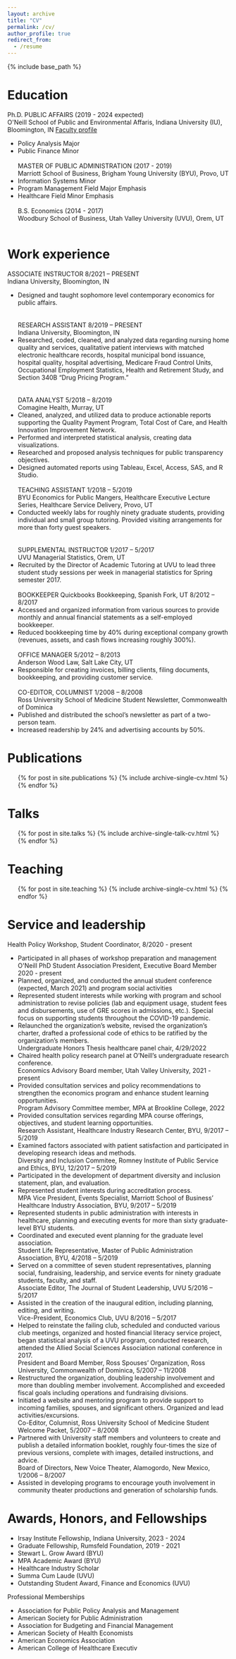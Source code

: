 ```yaml
---
layout: archive
title: "CV"
permalink: /cv/
author_profile: true
redirect_from:
  - /resume
---
```


{% include base_path %}

# Education
Ph.D. PUBLIC AFFAIRS (2019 - 2024 expected)  
O'Neill School of Public and Environmental Affaris, Indiana University (IU), Bloomington, IN
[Faculty profile](https://oneill.indiana.edu/faculty-research/directory/profiles/faculty/part-time/fisher-megdalynn-star.html)  
* Policy Analysis Major
* Public Finance Minor
<br/><br/>
MASTER OF PUBLIC ADMINISTRATION (2017 - 2019)  
Marriott School of Business, Brigham Young University (BYU), Provo, UT 
* Information Systems Minor
* Program Management Field Major Emphasis
* Healthcare Field Minor Emphasis
<br/><br/>
B.S. Economics (2014 - 2017)  
Woodbury School of Business, Utah Valley University (UVU), Orem, UT
<br/><br/>
# Work experience
ASSOCIATE INSTRUCTOR	8/2021 – PRESENT  
Indiana University, Bloomington, IN  
* Designed and taught sophomore level contemporary economics for public affairs.  
<br/><br/>
RESEARCH ASSISTANT	8/2019 – PRESENT  
Indiana University, Bloomington, IN  
* Researched, coded, cleaned, and analyzed data regarding nursing home quality and services, qualitative patient interviews with matched electronic healthcare records, hospital municipal bond issuance, hospital quality, hospital advertising, Medicare Fraud Control Units, Occupational Employment Statistics, Health and Retirement Study, and Section 340B “Drug Pricing Program.”  
<br/><br/>
DATA ANALYST	5/2018 – 8/2019  
Comagine Health, Murray, UT  
* Cleaned, analyzed, and utilized data to produce actionable reports supporting the Quality Payment Program, Total Cost of Care, and Health Innovation Improvement Network.  
* Performed and interpreted statistical analysis, creating data visualizations.
* Researched and proposed analysis techniques for public transparency objectives.
* Designed automated reports using Tableau, Excel, Access, SAS, and R Studio.
<br/><br/>
TEACHING ASSISTANT	1/2018 – 5/2019  
BYU Economics for Public Mangers, Healthcare Executive Lecture Series, Healthcare Service Delivery, Provo, UT  
* Conducted weekly labs for roughly ninety graduate students, providing individual and small group tutoring. Provided visiting arrangements for more than forty guest speakers.  
<br/><br/>
SUPPLEMENTAL INSTRUCTOR	1/2017 – 5/2017  
UVU Managerial Statistics, Orem, UT  
* Recruited by the Director of Academic Tutoring at UVU to lead three student study sessions per week in managerial statistics for Spring semester 2017. 
<br/><br/>
BOOKKEEPER 
Quickbooks Bookkeeping, Spanish Fork, UT	8/2012 – 8/2017  
* Accessed and organized information from various sources to provide monthly and annual financial statements as a self-employed bookkeeper.
* Reduced bookkeeping time by 40% during exceptional company growth (revenues, assets, and cash flows increasing roughly 300%).
<br/><br/>
OFFICE MANAGER	5/2012 – 8/2013  
Anderson Wood Law, Salt Lake City, UT  
* Responsible for creating invoices, billing clients, filing documents, bookkeeping, and providing customer service.
<br/><br/>
CO-EDITOR, COLUMNIST	1/2008 – 8/2008  
Ross University School of Medicine Student Newsletter, Commonwealth of Dominica	 
* Published and distributed the school’s newsletter as part of a two-person team.
* Increased readership by 24% and advertising accounts by 50%.

# Publications

  <ul>{% for post in site.publications %}
    {% include archive-single-cv.html %}
  {% endfor %}</ul>
  
# Talks

  <ul>{% for post in site.talks %}
    {% include archive-single-talk-cv.html %}
  {% endfor %}</ul>
  
# Teaching

  <ul>{% for post in site.teaching %}
    {% include archive-single-cv.html %}
  {% endfor %}</ul>
  
# Service and leadership

Health Policy Workshop, Student Coordinator, 8/2020 - present  
- Participated in all phases of workshop preparation and management  
O'Neill PhD Student Association President, Executive Board Member 2020 - present  
- Planned, organized, and conducted the annual student conference (expected, March 2021) and program social activities  
- Represented student interests while working with program and school administration to revise policies (lab and equipment usage, student fees and disbursements, use of GRE scores in admissions, etc.). Special focus on supporting students throughout the COVID-19 pandemic.  
- Relaunched the organization’s website, revised the organization’s charter, drafted a professional code of ethics to be ratified by the organization’s members.  
Undergraduate Honors Thesis healthcare panel chair, 4/29/2022  
- Chaired health policy research panel at O’Neill’s undergraduate research conference.  
Economics Advisory Board member, Utah Valley University, 2021 - present  
- Provided consultation services and policy recommendations to strengthen the economics program and enhance student learning opportunities.  
Program Advisory Committee member, MPA at Brookline College, 2022  
- Provided consultation services regarding MPA course offerings, objectives, and student learning opportunities.  
Research Assistant, Healthcare Industry Research Center, BYU,	9/2017 – 5/2019  
- Examined factors associated with patient satisfaction and participated in developing research ideas and methods.  
Diversity and Inclusion Commitee, Romney Institute of Public Service and Ethics, BYU,	12/2017 – 5/2019  
- Participated in the development of department diversity and inclusion statement, plan, and evaluation.  
- Represented student interests during accreditation process.  
MPA Vice President, Events Specialist, Marriott School of Business’ Healthcare Industry Association, BYU,	9/2017 – 5/2019  
- Represented students in public administration with interests in healthcare, planning and executing events for more than sixty graduate-level BYU students.  
- Coordinated and executed event planning for the graduate level association.  
Student Life Representative, Master of Public Administration Association, BYU, 4/2018 – 5/2019  
- Served on a committee of seven student representatives, planning social, fundraising, leadership, and service events for ninety graduate students, faculty, and staff.  
Associate Editor, The Journal of Student Leadership, UVU 5/2016 – 5/2017  
- Assisted in the creation of the inaugural edition, including planning, editing, and writing.  
Vice-President, Economics Club, UVU 8/2016 – 5/2017  
- Helped to reinstate the failing club, scheduled and conducted various club meetings, organized and hosted financial literacy service project, began statistical analysis of a UVU program, conducted research, attended the Allied Social Sciences Association national conference in 2017.  
President and Board Member, Ross Spouses’ Organization, Ross University, Commonwealth of Dominica, 5/2007 – 11/2008  
- Restructured the organization, doubling leadership involvement and more than doubling member involvement. Accomplished and exceeded fiscal goals including operations and fundraising divisions.  
- Initiated a website and mentoring program to provide support to incoming families, spouses, and significant others. Organized and lead activities/excursions.  
Co-Editor, Columnist, Ross University School of Medicine Student Welcome Packet, 5/2007 – 8/2008  
- Partnered with University staff members and volunteers to create and publish a detailed information booklet, roughly four-times the size of previous versions, complete with images, detailed instructions, and advice.  
Board of Directors, New Voice Theater, Alamogordo, New Mexico, 1/2006 – 8/2007  
- Assisted in developing programs to encourage youth involvement in community theater productions and generation of scholarship funds.  

# Awards, Honors, and Fellowships
- Irsay Institute Fellowship, Indiana University, 2023 - 2024
- Graduate Fellowship, Rumsfeld Foundation, 2019 - 2021
- Stewart L. Grow Award (BYU)
- MPA Academic Award (BYU)
- Healthcare Industry Scholar
- Summa Cum Laude (UVU)
- Outstanding Student Award, Finance and Economics (UVU)


Professional Memberships
-	Association for Public Policy Analysis and Management
-	American Society for Public Administration
-	Association for Budgeting and Financial Management
-	American Society of Health Economists 
-	American Economics Association
-	American College of Healthcare Executiv
